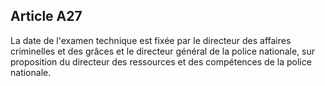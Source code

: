 Article A27
----
La date de l'examen technique est fixée par le directeur des affaires
criminelles et des grâces et le directeur général de la police nationale, sur
proposition du directeur des ressources et des compétences de la police
nationale.
